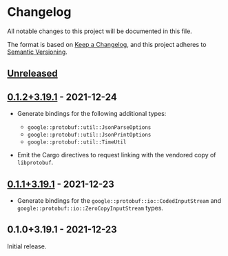 # Changelog

All notable changes to this project will be documented in this file.

The format is based on [Keep a Changelog], and this project adheres to [Semantic
Versioning].

<!-- #release:next-header -->

## [Unreleased] <!-- #release:date -->

## [0.1.2+3.19.1] - 2021-12-24

* Generate bindings for the following additional types:

  * `google::protobuf::util::JsonParseOptions`
  * `google::protobuf::util::JsonPrintOptions`
  * `google::protobuf::util::TimeUtil`

* Emit the Cargo directives to request linking with the vendored copy of
  `libprotobuf`.

## [0.1.1+3.19.1] - 2021-12-23

* Generate bindings for the `google::protobuf::io::CodedInputStream` and
  `google::protobuf::io::ZeroCopyInputStream` types.

## 0.1.0+3.19.1 - 2021-12-23

Initial release.

<!-- #release:next-url -->
[Unreleased]: https://github.com/MaterializeInc/rust-protobuf-native/compare/protobuf-sys-v0.1.2+3.19.1...HEAD
[0.1.2+3.19.1]: https://github.com/MaterializeInc/rust-protobuf-native/compare/protobuf-sys-v0.1.1+3.19.1...protobuf-sys-v0.1.2+3.19.1
[0.1.1+3.19.1]: https://github.com/MaterializeInc/rust-protobuf-native/compare/protobuf-sys-v0.1.0+3.19.1...protobuf-sys-v0.1.1+3.19.1

[Keep a Changelog]: https://keepachangelog.com/en/1.0.0/
[Semantic Versioning]: https://semver.org/spec/v2.0.0.html
